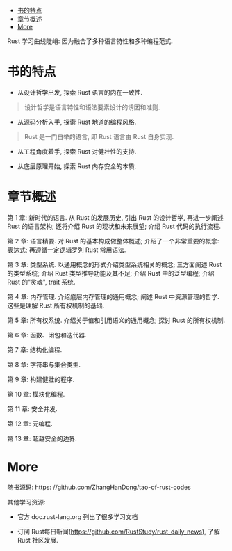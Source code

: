 
<!-- @import "[TOC]" {cmd="toc" depthFrom=1 depthTo=6 orderedList=false} -->

<!-- code_chunk_output -->

- [书的特点](#书的特点)
- [章节概述](#章节概述)
- [More](#more)

<!-- /code_chunk_output -->

Rust 学习曲线陡峭: 因为融合了多种语言特性和多种编程范式.

# 书的特点

* 从设计哲学出发, 探索 Rust 语言的内在一致性.

> 设计哲学是语言特性和语法要素设计的诱因和准则.

* 从源码分析入手, 探索 Rust 地道的编程风格.

> Rust 是一门自举的语言, 即 Rust 语言由 Rust 自身实现.

* 从工程角度着手, 探索 Rust 对健壮性的支持. 

* 从底层原理开始, 探索 Rust 内存安全的本质.

# 章节概述

第 1 章: 新时代的语言. 从 Rust 的发展历史, 引出 Rust 的设计哲学, 再进一步阐述 Rust 的语言架构; 还将介绍 Rust 的现状和未来展望; 介绍 Rust 代码的执行流程.

第 2 章: 语言精要. 对 Rust 的基本构成做整体概述; 介绍了一个非常重要的概念: 表达式; 再遵循一定逻辑罗列 Rust 常用语法.

第 3 章: 类型系统. 以通用概念的形式介绍类型系统相关的概念; 三方面阐述 Rust 的类型系统; 介绍 Rust 类型推导功能及其不足; 介绍 Rust 中的泛型编程; 介绍 Rust 的"灵魂", trait 系统.

第 4 章: 内存管理. 介绍底层内存管理的通用概念; 阐述 Rust 中资源管理的哲学. 这些是理解 Rust 所有权机制的基础.

第 5 章: 所有权系统. 介绍关于值和引用语义的通用概念; 探讨 Rust 的所有权机制.

第 6 章: 函数、闭包和迭代器.

第 7 章: 结构化编程.

第 8 章: 字符串与集合类型.

第 9 章: 构建健壮的程序.

第 10 章: 模块化编程.

第 11 章: 安全并发.

第 12 章: 元编程.

第 13 章: 超越安全的边界.

# More

随书源码: https: //github.com/ZhangHanDong/tao-of-rust-codes

其他学习资源:

* 官方 doc.rust-lang.org 列出了很多学习文档

* 订阅 Rust每日新闻(https://github.com/RustStudy/rust_daily_news), 了解 Rust 社区发展.